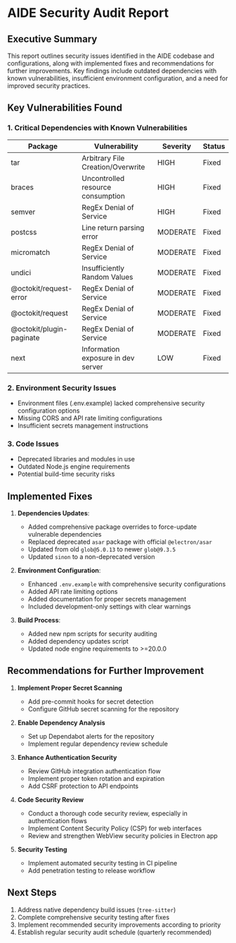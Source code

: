 # AIDE Security Audit Report

## Executive Summary

This report outlines security issues identified in the AIDE codebase and configurations, along with implemented fixes and recommendations for further improvements. Key findings include outdated dependencies with known vulnerabilities, insufficient environment configuration, and a need for improved security practices.

## Key Vulnerabilities Found

### 1. Critical Dependencies with Known Vulnerabilities

| Package                  | Vulnerability                              | Severity | Status      |
|--------------------------|-------------------------------------------|----------|-------------|
| tar                      | Arbitrary File Creation/Overwrite          | HIGH     | Fixed       |
| braces                   | Uncontrolled resource consumption          | HIGH     | Fixed       |
| semver                   | RegEx Denial of Service                    | HIGH     | Fixed       |
| postcss                  | Line return parsing error                  | MODERATE | Fixed       |
| micromatch               | RegEx Denial of Service                    | MODERATE | Fixed       |
| undici                   | Insufficiently Random Values               | MODERATE | Fixed       |
| @octokit/request-error   | RegEx Denial of Service                    | MODERATE | Fixed       |
| @octokit/request         | RegEx Denial of Service                    | MODERATE | Fixed       |
| @octokit/plugin-paginate | RegEx Denial of Service                    | MODERATE | Fixed       |
| next                     | Information exposure in dev server         | LOW      | Fixed       |

### 2. Environment Security Issues

- Environment files (.env.example) lacked comprehensive security configuration options
- Missing CORS and API rate limiting configurations
- Insufficient secrets management instructions

### 3. Code Issues

- Deprecated libraries and modules in use
- Outdated Node.js engine requirements
- Potential build-time security risks

## Implemented Fixes

1. **Dependencies Updates**:
   - Added comprehensive package overrides to force-update vulnerable dependencies
   - Replaced deprecated `asar` package with official `@electron/asar`
   - Updated from old `glob@5.0.13` to newer `glob@9.3.5`
   - Updated `sinon` to a non-deprecated version

2. **Environment Configuration**:
   - Enhanced `.env.example` with comprehensive security configurations
   - Added API rate limiting options
   - Added documentation for proper secrets management
   - Included development-only settings with clear warnings

3. **Build Process**:
   - Added new npm scripts for security auditing
   - Added dependency updates script
   - Updated node engine requirements to >=20.0.0

## Recommendations for Further Improvement

1. **Implement Proper Secret Scanning**
   - Add pre-commit hooks for secret detection
   - Configure GitHub secret scanning for the repository

2. **Enable Dependency Analysis**
   - Set up Dependabot alerts for the repository
   - Implement regular dependency review schedule

3. **Enhance Authentication Security**
   - Review GitHub integration authentication flow
   - Implement proper token rotation and expiration
   - Add CSRF protection to API endpoints

4. **Code Security Review**
   - Conduct a thorough code security review, especially in authentication flows
   - Implement Content Security Policy (CSP) for web interfaces
   - Review and strengthen WebView security policies in Electron app

5. **Security Testing**
   - Implement automated security testing in CI pipeline
   - Add penetration testing to release workflow

## Next Steps

1. Address native dependency build issues (`tree-sitter`)
2. Complete comprehensive security testing after fixes
3. Implement recommended security improvements according to priority
4. Establish regular security audit schedule (quarterly recommended)
